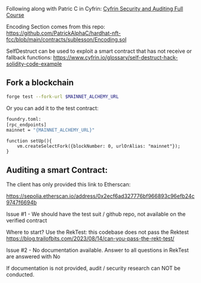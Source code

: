 Following along with Patric C in Cyfrin:
[Cyfrin Security and Auditing Full Course](https://github.com/Cyfrin/security-and-auditing-full-course-s23)

Encoding Section comes from this repo:
https://github.com/PatrickAlphaC/hardhat-nft-fcc/blob/main/contracts/sublesson/Encoding.sol

SelfDestruct can be used to exploit a smart contract that has not receive or fallback functions:
https://www.cyfrin.io/glossary/self-destruct-hack-solidity-code-example

## Fork a blockchain
```bash
forge test --fork-url $MAINNET_ALCHEMY_URL
```

Or you can add it to the test contract:
```bash
foundry.toml:
[rpc_endpoints]
mainnet = "{MAINNET_ALCHEMY_URL}"
```
```solidity
function setUp(){
    vm.createSelectFork({blockNumber: 0, urlOrAlias: "mainnet"});
}
```

## Auditing a smart Contract:
The client has only provided this link to Etherscan:

https://sepolia.etherscan.io/address/0x2ecf6ad327776bf966893c96efb24c9747f6694b

Issue #1 - We should have the test suit / github repo, not available on the verified contract

Where to start?
Use the RekTest: this codebase does not pass the Rektest
https://blog.trailofbits.com/2023/08/14/can-you-pass-the-rekt-test/

Issue #2 - No documentation available. Answer to all questions in RekTest are answered with No

If documentation is not provided, audit / security research can NOT be conducted.